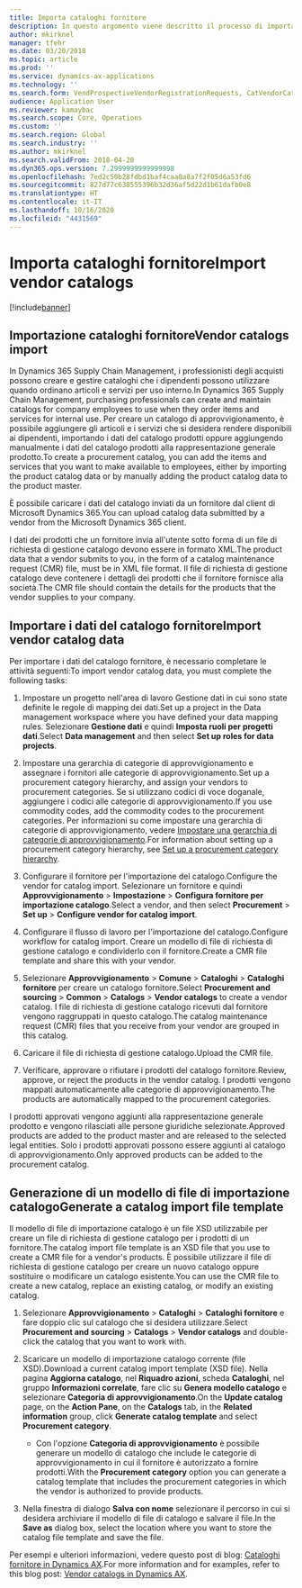 ```yaml
---
title: Importa cataloghi fornitore
description: In questo argomento viene descritto il processo di importazione dei dati del catalogo fornitore.
author: mkirknel
manager: tfehr
ms.date: 03/20/2018
ms.topic: article
ms.prod: ''
ms.service: dynamics-ax-applications
ms.technology: ''
ms.search.form: VendProspectiveVendorRegistrationRequests, CatVendorCatalogDetails, CatVendorCatalogReleaseApprovedProducts, CatVendorCMRDetails, CatVendorCatalogProductPerCompanyStatus, CatVendorMaintenanceEventLog, CatVendorCatalogReviewTool, CatVendorCatalogFileUpload, CatVendorCatalogMaintenanceRequest, CatVendorCatalogFileInLegalEntity, CatVendorCatalogSchema, CatVendorCatalogFilePreviewPane, CatVendorCatalogImportParameter
audience: Application User
ms.reviewer: kamaybac
ms.search.scope: Core, Operations
ms.custom: ''
ms.search.region: Global
ms.search.industry: ''
ms.author: mkirknel
ms.search.validFrom: 2018-04-20
ms.dyn365.ops.version: 7.2999999999999998
ms.openlocfilehash: 7ed2c50b28fdbd1baf4caa0a8a7f2f05d6a53fd6
ms.sourcegitcommit: 827d77c638555396b32d36af5d22d1b61dafb0e8
ms.translationtype: HT
ms.contentlocale: it-IT
ms.lasthandoff: 10/16/2020
ms.locfileid: "4431569"
---
```

# <a name="import-vendor-catalogs"></a><span data-ttu-id="6d401-103">Importa cataloghi fornitore</span><span class="sxs-lookup"><span data-stu-id="6d401-103">Import vendor catalogs</span></span>

[!include[banner](../includes/banner.md)]

## <a name="vendor-catalogs-import"></a><span data-ttu-id="6d401-104">Importazione cataloghi fornitore</span><span class="sxs-lookup"><span data-stu-id="6d401-104">Vendor catalogs import</span></span>

<span data-ttu-id="6d401-105">In Dynamics 365 Supply Chain Management, i professionisti degli acquisti possono creare e gestire cataloghi che i dipendenti possono utilizzare quando ordinano articoli e servizi per uso interno.</span><span class="sxs-lookup"><span data-stu-id="6d401-105">In Dynamics 365 Supply Chain Management, purchasing professionals can create and maintain catalogs for company employees to use when they order items and services for internal use.</span></span> <span data-ttu-id="6d401-106">Per creare un catalogo di approvvigionamento, è possibile aggiungere gli articoli e i servizi che si desidera rendere disponibili ai dipendenti, importando i dati del catalogo prodotti oppure aggiungendo manualmente i dati del catalogo prodotti alla rappresentazione generale prodotto.</span><span class="sxs-lookup"><span data-stu-id="6d401-106">To create a procurement catalog, you can add the items and services that you want to make available to employees, either by importing the product catalog data or by manually adding the product catalog data to the product master.</span></span> 

<span data-ttu-id="6d401-107">È possibile caricare i dati del catalogo inviati da un fornitore dal client di Microsoft Dynamics 365.</span><span class="sxs-lookup"><span data-stu-id="6d401-107">You can upload catalog data submitted by a vendor from the Microsoft Dynamics 365 client.</span></span>

<span data-ttu-id="6d401-108">I dati dei prodotti che un fornitore invia all'utente sotto forma di un file di richiesta di gestione catalogo devono essere in formato XML.</span><span class="sxs-lookup"><span data-stu-id="6d401-108">The product data that a vendor submits to you, in the form of a catalog maintenance request (CMR) file, must be in XML file format.</span></span> <span data-ttu-id="6d401-109">Il file di richiesta di gestione catalogo deve contenere i dettagli dei prodotti che il fornitore fornisce alla società.</span><span class="sxs-lookup"><span data-stu-id="6d401-109">The CMR file should contain the details for the products that the vendor supplies to your company.</span></span>

## <a name="import-vendor-catalog-data"></a><span data-ttu-id="6d401-110">Importare i dati del catalogo fornitore</span><span class="sxs-lookup"><span data-stu-id="6d401-110">Import vendor catalog data</span></span>

<span data-ttu-id="6d401-111">Per importare i dati del catalogo fornitore, è necessario completare le attività seguenti:</span><span class="sxs-lookup"><span data-stu-id="6d401-111">To import vendor catalog data, you must complete the following tasks:</span></span>

1. <span data-ttu-id="6d401-112">Impostare un progetto nell'area di lavoro Gestione dati in cui sono state definite le regole di mapping dei dati.</span><span class="sxs-lookup"><span data-stu-id="6d401-112">Set up a project in the Data management workspace where you have defined your data mapping rules.</span></span> <span data-ttu-id="6d401-113">Selezionare **Gestione dati** e quindi **Imposta ruoli per progetti dati**.</span><span class="sxs-lookup"><span data-stu-id="6d401-113">Select **Data management** and then select **Set up roles for data projects**.</span></span>

2. <span data-ttu-id="6d401-114">Impostare una gerarchia di categorie di approvvigionamento e assegnare i fornitori alle categorie di approvvigionamento.</span><span class="sxs-lookup"><span data-stu-id="6d401-114">Set up a procurement category hierarchy, and assign your vendors to procurement categories.</span></span> <span data-ttu-id="6d401-115">Se si utilizzano codici di voce doganale, aggiungere i codici alle categorie di approvvigionamento.</span><span class="sxs-lookup"><span data-stu-id="6d401-115">If you use commodity codes, add the commodity codes to the procurement categories.</span></span> <span data-ttu-id="6d401-116">Per informazioni su come impostare una gerarchia di categorie di approvvigionamento, vedere [Impostare una gerarchia di categorie di approvvigionamento](../procurement/tasks/set-up-procurement-category-hierarchy.md).</span><span class="sxs-lookup"><span data-stu-id="6d401-116">For information about setting up a procurement category hierarchy, see [Set up a procurement category hierarchy](../procurement/tasks/set-up-procurement-category-hierarchy.md).</span></span>

3. <span data-ttu-id="6d401-117">Configurare il fornitore per l'importazione del catalogo.</span><span class="sxs-lookup"><span data-stu-id="6d401-117">Configure the vendor for catalog import.</span></span> <span data-ttu-id="6d401-118">Selezionare un fornitore e quindi **Approvvigionamento** > **Impostazione** > **Configura fornitore per importazione catalogo**.</span><span class="sxs-lookup"><span data-stu-id="6d401-118">Select a vendor, and then select **Procurement** > **Set up** > **Configure vendor for catalog import**.</span></span>

4. <span data-ttu-id="6d401-119">Configurare il flusso di lavoro per l'importazione del catalogo.</span><span class="sxs-lookup"><span data-stu-id="6d401-119">Configure workflow for catalog import.</span></span> <span data-ttu-id="6d401-120">Creare un modello di file di richiesta di gestione catalogo e condividerlo con il fornitore.</span><span class="sxs-lookup"><span data-stu-id="6d401-120">Create a CMR file template and share this with your vendor.</span></span>

5. <span data-ttu-id="6d401-121">Selezionare **Approvvigionamento** \> **Comune** \> **Cataloghi** \> **Cataloghi fornitore** per creare un catalogo fornitore.</span><span class="sxs-lookup"><span data-stu-id="6d401-121">Select **Procurement and sourcing** \> **Common** \> **Catalogs** \> **Vendor catalogs** to create a vendor catalog.</span></span> <span data-ttu-id="6d401-122">I file di richiesta di gestione catalogo ricevuti dal fornitore vengono raggruppati in questo catalogo.</span><span class="sxs-lookup"><span data-stu-id="6d401-122">The catalog maintenance request (CMR) files that you receive from your vendor are grouped in this catalog.</span></span> 

6. <span data-ttu-id="6d401-123">Caricare il file di richiesta di gestione catalogo.</span><span class="sxs-lookup"><span data-stu-id="6d401-123">Upload the CMR file.</span></span>

7. <span data-ttu-id="6d401-124">Verificare, approvare o rifiutare i prodotti del catalogo fornitore.</span><span class="sxs-lookup"><span data-stu-id="6d401-124">Review, approve, or reject the products in the vendor catalog.</span></span> <span data-ttu-id="6d401-125">I prodotti vengono mappati automaticamente alle categorie di approvvigionamento.</span><span class="sxs-lookup"><span data-stu-id="6d401-125">The products are automatically mapped to the procurement categories.</span></span> 

<span data-ttu-id="6d401-126">I prodotti approvati vengono aggiunti alla rappresentazione generale prodotto e vengono rilasciati alle persone giuridiche selezionate.</span><span class="sxs-lookup"><span data-stu-id="6d401-126">Approved products are added to the product master and are released to the selected legal entities.</span></span> <span data-ttu-id="6d401-127">Solo i prodotti approvati possono essere aggiunti al catalogo di approvvigionamento.</span><span class="sxs-lookup"><span data-stu-id="6d401-127">Only approved products can be added to the procurement catalog.</span></span>

## <a name="generate-a-catalog-import-file-template"></a><span data-ttu-id="6d401-128">Generazione di un modello di file di importazione catalogo</span><span class="sxs-lookup"><span data-stu-id="6d401-128">Generate a catalog import file template</span></span>

<span data-ttu-id="6d401-129">Il modello di file di importazione catalogo è un file XSD utilizzabile per creare un file di richiesta di gestione catalogo per i prodotti di un fornitore.</span><span class="sxs-lookup"><span data-stu-id="6d401-129">The catalog import file template is an XSD file that you use to create a CMR file for a vendor's products.</span></span> <span data-ttu-id="6d401-130">È possibile utilizzare il file di richiesta di gestione catalogo per creare un nuovo catalogo oppure sostituire o modificare un catalogo esistente.</span><span class="sxs-lookup"><span data-stu-id="6d401-130">You can use the CMR file to create a new catalog, replace an existing catalog, or modify an existing catalog.</span></span>

1. <span data-ttu-id="6d401-131">Selezionare **Approvvigionamento** \> **Cataloghi** \> **Cataloghi fornitore** e fare doppio clic sul catalogo che si desidera utilizzare.</span><span class="sxs-lookup"><span data-stu-id="6d401-131">Select **Procurement and sourcing** \> **Catalogs** \> **Vendor  catalogs** and double-click the catalog that you want  to work with.</span></span>

2. <span data-ttu-id="6d401-132">Scaricare un modello di importazione catalogo corrente (file XSD).</span><span class="sxs-lookup"><span data-stu-id="6d401-132">Download a current catalog import template (XSD file).</span></span> <span data-ttu-id="6d401-133">Nella pagina **Aggiorna catalogo**, nel **Riquadro azioni**, scheda **Cataloghi**, nel gruppo **Informazioni correlate**, fare clic su **Genera modello catalogo** e selezionare **Categoria di approvvigionamento**.</span><span class="sxs-lookup"><span data-stu-id="6d401-133">On the **Update catalog** page, on the **Action Pane**, on the **Catalogs** tab, in the **Related information** group, click **Generate catalog template** and select **Procurement category**.</span></span>

    - <span data-ttu-id="6d401-134">Con l'opzione **Categoria di approvvigionamento** è possibile generare un modello di catalogo che include le categorie di approvvigionamento in cui il fornitore è autorizzato a fornire prodotti.</span><span class="sxs-lookup"><span data-stu-id="6d401-134">With the **Procurement category** option you can generate a catalog template that includes the procurement categories in which the vendor is authorized to provide products.</span></span>

3. <span data-ttu-id="6d401-135">Nella finestra di dialogo **Salva con nome** selezionare il percorso in cui si desidera archiviare il modello di file di catalogo e salvare il file.</span><span class="sxs-lookup"><span data-stu-id="6d401-135">In the **Save as** dialog box, select the location where you want to store the catalog file template and save the file.</span></span>

<span data-ttu-id="6d401-136">Per esempi e ulteriori informazioni, vedere questo post di blog: [Cataloghi fornitore in Dynamics AX](https://blogs.msdn.microsoft.com/dynamicsaxscm/2016/05/25/vendor-catalogs-in-dynamics-ax/).</span><span class="sxs-lookup"><span data-stu-id="6d401-136">For more information and for examples, refer to this blog post: [Vendor catalogs in Dynamics AX](https://blogs.msdn.microsoft.com/dynamicsaxscm/2016/05/25/vendor-catalogs-in-dynamics-ax/).</span></span>
